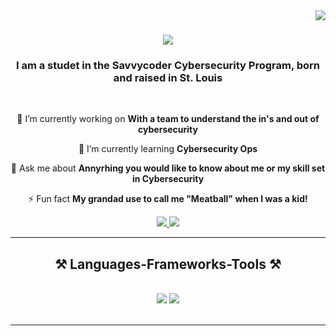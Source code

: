 <img align="right" src="https://visitor-badge.laobi.icu/badge?page_id=Dmetrius.Demetrius" />

<h1 align="center">
    <img src="https://readme-typing-svg.herokuapp.com/?font=Righteous&size=35&center=true&vCenter=true&width=500&height=70&duration=4000&lines=Hi+There!+👋;+I'm+BLVCKYODA;" />
</h1>

<h3 align="center"> I am a studet in the Savvycoder Cybersecurity Program, born and raised in St. Louis</h3>

<br/>

<div align="center">
 
 🔭 I’m currently working on **With a team to understand the in's and out of cybersecurity**
 
 🌱 I’m currently learning **Cybersecurity Ops**

💬 Ask me about **Annyrhing you would like to know about me or my skill set in Cybersecurity**

⚡ Fun fact **My grandad use to call me "Meatball" when I was a kid!**

 </div>
 
<div align="center"> 
  <a href="mailto:dn@dlneal.com">
    <img src="https://img.shields.io/badge/Gmail-333333?style=for-the-badge&logo=gmail&logoColor=red" />
  </a>
  <a href="https://linkedin.com/in/" target="_blank">
    <img src="https://img.shields.io/badge/LinkedIn-0077B5?style=for-the-badge&logo=linkedin&logoColor=white" target="_blank" />
  </a>

  </a>
</div>

 <hr/>
 
<h2 align="center">⚒️ Languages-Frameworks-Tools ⚒️</h2>
<br/>
<div align="center">
    <img src="https://skillicons.dev/icons?i=vscode,github,bash,git" />
    <img src="https://skillicons.dev/icons?i=java,python,mysql,aws,azure" /><br>
</div>

<br/>
<hr/>
